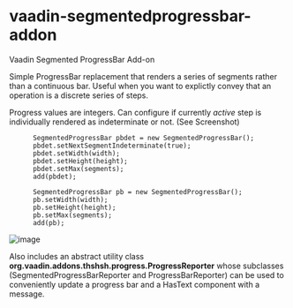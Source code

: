 # vaadin-segmentedprogressbar-addon
Vaadin Segmented ProgressBar Add-on

Simple ProgressBar replacement that renders a series of segments rather than a continuous bar. Useful when you want to explictly convey that an operation is a discrete series of steps.

Progress values are integers. Can configure if currently _active_ step is individually rendered as indeterminate or not. (See Screenshot)

```
      SegmentedProgressBar pbdet = new SegmentedProgressBar();
      pbdet.setNextSegmentIndeterminate(true);
      pbdet.setWidth(width);
      pbdet.setHeight(height);
      pbdet.setMax(segments);
      add(pbdet);
      
      SegmentedProgressBar pb = new SegmentedProgressBar();
      pb.setWidth(width);
      pb.setHeight(height);
      pb.setMax(segments);
      add(pb);
```

![image](https://github.com/theshoeshiner/vaadin-segmentedprogressbar-addon/assets/2922868/8ed56944-2831-4e71-8a8e-dbf7d98dc25d)

Also includes an abstract utility class **org.vaadin.addons.thshsh.progress.ProgressReporter** whose subclasses (SegmentedProgressBarReporter and ProgressBarReporter) can be used to conveniently update a progress bar and a HasText component with a message.
